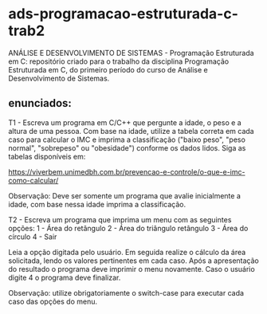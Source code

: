 # ads-programacao-estruturada-c-trab2
ANÁLISE E DESENVOLVIMENTO DE SISTEMAS - Programação Estruturada em C: repositório criado para o trabalho da disciplina Programação Estruturada em C, do primeiro período do curso de Análise e Desenvolvimento de Sistemas. 

## enunciados:
T1 - Escreva um programa em C/C++ que pergunte a idade, o peso e a altura de uma pessoa. Com base na idade, utilize a tabela correta em cada caso para  calcular o IMC e imprima a classificação ("baixo peso", "peso normal", "sobrepeso" ou "obesidade") conforme os dados lidos. Siga as tabelas disponíveis em:

https://viverbem.unimedbh.com.br/prevencao-e-controle/o-que-e-imc-como-calcular/

Observação: Deve ser somente um programa que avalie inicialmente a idade, com base nessa idade imprima a classificação.


T2 - Escreva um programa que imprima um menu com as seguintes opções:
1 - Área do retângulo
2 - Área do triângulo retângulo
3 - Área do círculo
4 - Sair

Leia a opção digitada pelo usuário. Em seguida realize o cálculo da área solicitada, lendo os valores pertinentes em cada caso.
Após a apresentação do resultado o programa deve imprimir o menu novamente.
Caso o usuário digite 4 o programa deve finalizar.

Observação: utilize obrigatoriamente o switch-case para executar cada caso das opções do menu.
